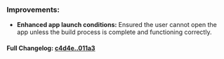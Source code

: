 ### **Improvements:**
- **Enhanced app launch conditions:** Ensured the user cannot open the app unless the build process is complete and functioning correctly.

#### **Full Changelog:** [c4d4e..011a3](https://github.com/mediar-ai/screenpipe/compare/c4d4e..011a3)

